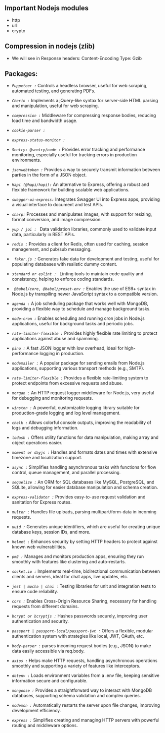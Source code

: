 
## Important Nodejs modules
- http
- url
- crypto


## Compression in nodejs (zlib)
- We will see in Response headers: Content-Encoding Type: Gzib


## Packages: 
- *`Puppeteer :`* Controls a headless browser, useful for web scraping, automated testing, and generating PDFs.

- *`Cherio :`* Implements a jQuery-like syntax for server-side HTML parsing and manipulation, useful for web scraping.

- *`compression :`* Middleware for compressing response bodies, reducing load time and bandwidth usage.

- *`cookie-parser :`* 

- *`express-status-monitor :`*

- *`Sentry: @sentry/node :`* Provides error tracking and performance monitoring, especially useful for tracking errors in production environments.

- *`jsonwebtoken :`* Provides a way to securely transmit information between parties in the form of a JSON object.

- *`Hapi (@hapi/hapi):`*  An alternative to Express, offering a robust and flexible framework for building scalable web applications.

- *`swagger-ui-express:`* Integrates Swagger UI into Express apps, providing a visual interface to document and test APIs.

- *`sharp:`* Processes and manipulates images, with support for resizing, format conversion, and image compression.

- *`yup / joi : `* Data validation libraries, commonly used to validate input data, particularly in REST APIs.

- *`redis :`*  Provides a client for Redis, often used for caching, session management, and pub/sub messaging.

- *` faker.js :`* Generates fake data for development and testing, useful for populating databases with realistic dummy content.

- *`standard or eslint : `* Linting tools to maintain code quality and consistency, helping to enforce coding standards.

- *` @babel/core, @babel/preset-env :`* Enables the use of ES6+ syntax in Node.js by transpiling newer JavaScript syntax to a compatible version.

- *` agenda : `* A job scheduling package that works well with MongoDB, providing a flexible way to schedule and manage background tasks.

- *` node-cron : `* Enables scheduling and running cron jobs in Node.js applications, useful for background tasks and periodic jobs.

- *` rate-limiter-flexible : `* Provides highly flexible rate limiting to protect applications against abuse and spamming.

- *` pino : `* A fast JSON logger with low overhead, ideal for high-performance logging in production.

- *` nodemailer : `* A popular package for sending emails from Node.js applications, supporting various transport methods (e.g., SMTP).

- *` rate-limiter-flexible : `* Provides a flexible rate-limiting system to protect endpoints from excessive requests and abuse.

- *` morgan : `* An HTTP request logger middleware for Node.js, very useful for debugging and monitoring requests.

- *` winston : `*  A powerful, customizable logging library suitable for production-grade logging and log level management.

- *` chalk : `* Allows colorful console outputs, improving the readability of logs and debugging information.

- *` lodash : `* Offers utility functions for data manipulation, making array and object operations easier.

- *` moment or dayjs : `* Handles and formats dates and times with extensive timezone and localization support.

- *` async : `* Simplifies handling asynchronous tasks with functions for flow control, queue management, and parallel processing.

- *` sequelize : `* An ORM for SQL databases like MySQL, PostgreSQL, and SQLite, allowing for easier database manipulation and schema creation.

- *` express-validator : `* Provides easy-to-use request validation and sanitation for Express routes.

- *` multer : `*  Handles file uploads, parsing multipart/form-data in incoming requests.

- *` uuid : `*  Generates unique identifiers, which are useful for creating unique database keys, session IDs, and more.

- *` helmet : `* Enhances security by setting HTTP headers to protect against known web vulnerabilities.

- *` pm2 : `* Manages and monitors production apps, ensuring they run smoothly with features like clustering and auto-restarts.

- *` socket.io : `* Implements real-time, bidirectional communication between clients and servers, ideal for chat apps, live updates, etc.

- *` jest | mocha | chai : `*  Testing libraries for unit and integration tests to ensure code reliability.

- *` cors : `* Enables Cross-Origin Resource Sharing, necessary for handling requests from different domains.

- *` bcrypt or bcryptjs : `* Hashes passwords securely, improving user authentication and security.

- *` passport | passport-local/passport-jwt : `* Offers a flexible, modular authentication system with strategies like local, JWT, OAuth, etc.

- *` body-parser : `* parses incoming request bodies (e.g., JSON) to make data easily accessible via req.body.

- *` axios : `* Helps make HTTP requests, handling asynchronous operations smoothly and supporting a variety of features like interceptors.

- *` dotenv : `* Loads environment variables from a .env file, keeping sensitive information secure and configurable.

- *` mongoose : `* Provides a straightforward way to interact with MongoDB databases, supporting schema validation and complex queries.

- *` nodemon : `* Automatically restarts the server upon file changes, improving development efficiency.

- *` express : `* Simplifies creating and managing HTTP servers with powerful routing and middleware options.